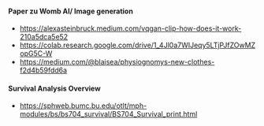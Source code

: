 #### Paper zu Womb AI/ Image generation
- https://alexasteinbruck.medium.com/vqgan-clip-how-does-it-work-210a5dca5e52
- https://colab.research.google.com/drive/1_4Jl0a7WIJeqy5LTjPJfZOwMZopG5C-W
- https://medium.com/@blaisea/physiognomys-new-clothes-f2d4b59fdd6a

#### Survival Analysis Overview
- https://sphweb.bumc.bu.edu/otlt/mph-modules/bs/bs704_survival/BS704_Survival_print.html